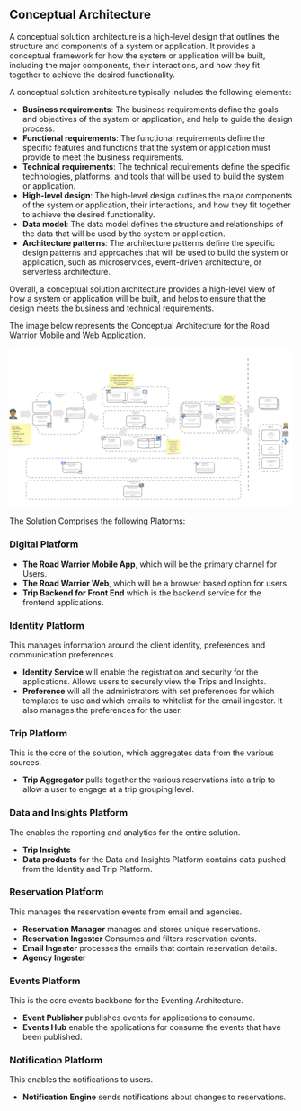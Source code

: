 ## Conceptual Architecture
A conceptual solution architecture is a high-level design that outlines the structure and components of a system or application. It provides a conceptual framework for how the system or application will be built, including the major components, their interactions, and how they fit together to achieve the desired functionality.


A conceptual solution architecture typically includes the following elements:

* **Business requirements**: The business requirements define the goals and objectives of the system or application, and help to guide the design process.
* **Functional requirements**: The functional requirements define the specific features and functions that the system or application must provide to meet the business requirements.
* **Technical requirements**: The technical requirements define the specific technologies, platforms, and tools that will be used to build the system or application.
* **High-level design**: The high-level design outlines the major components of the system or application, their interactions, and how they fit together to achieve the desired functionality.
* **Data model**: The data model defines the structure and relationships of the data that will be used by the system or application.
* **Architecture patterns**: The architecture patterns define the specific design patterns and approaches that will be used to build the system or application, such as microservices, event-driven architecture, or serverless architecture.

Overall, a conceptual solution architecture provides a high-level view of how a system or application will be built, and helps to ensure that the design meets the business and technical
 requirements.

 The image below represents the Conceptual Architecture for the Road Warrior Mobile and Web Application. 

 ![ConceptualArchitecture](../Conceptual%20Architecture/Conceptual_Architecture.jpg)

 The Solution Comprises the following Platorms:
 ### Digital Platform
 * **The Road Warrior Mobile App**, which will be the primary channel for Users.
 * **The Road Warrior Web**, which will be a browser based option for users.
 * **Trip Backend for Front End** which is the backend service for the frontend applications.

### Identity Platform 
This manages information around the client identity, preferences and communication preferences.
* **Identity Service** will enable the registration and security for the applications. Allows users to securely view the Trips and Insights.
* **Preference** will all the administrators with set preferences for which templates to use and which emails to whitelist for the email ingester. It also manages the preferences for the user.

### Trip Platform
This is the core of the solution, which aggregates data from the various sources.
* **Trip Aggregator** pulls together the various reservations into a trip to allow a user to engage at a trip grouping level.

### Data and Insights Platform
The enables the reporting and analytics for the entire solution.
* **Trip Insights**
* **Data products** for the Data and Insights Platform contains data pushed from the Identity and Trip Platform.

### Reservation Platform
This manages the reservation events from email and agencies.
* **Reservation Manager** manages and stores unique reservations.
* **Reservation Ingester** Consumes and filters reservation events.
* **Email Ingester** processes the emails that contain reservation details.
* **Agency Ingester**

### Events Platform
This is the core events backbone for the Eventing Architecture.
* **Event Publisher** publishes events for applications to consume.
* **Events Hub** enable the applications for consume the events that have been published.

### Notification Platform
This enables the notifications to users.
* **Notification Engine** sends notifications about changes to reservations.




